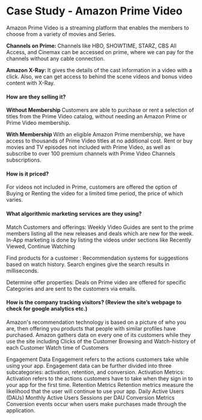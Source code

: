 
# Case Study - Amazon Prime Video 

Amazon Prime Video is a streaming platform that enables the members to choose from a variety of movies and Series.

<b> Channels on Prime: </b> Channels like HBO, SHOWTIME, STARZ, CBS All Access, and Cinemax can be accessed on prime, where we can pay for the channels without any cable connection.

<b> Amazon X-Ray: </b> It gives the details of the cast information in a video with a click. Also, we can get access to behind the scene videos and bonus video content with X-Ray.


<h4> How are they selling it? </h4>

<b> Without Membership </b>
Customers are able to purchase or rent a selection of titles from the Prime Video catalog, without needing an Amazon Prime or Prime Video membership.

<b> With Membership </b>
With an eligible Amazon Prime membership, we have access to thousands of Prime Video titles at no additional cost. 
Rent or buy movies and TV episodes not included with Prime Video, as well as subscribe to over 100 premium channels with Prime Video Channels subscriptions.

<h4> How is it priced? </h4>

For videos not included in Prime, customers are offered the option of Buying or Renting the video for a limited time period, the price of which varies.

<h4> What algorithmic marketing services are they using? </h4>

Match Customers and offerings:
Weekly Video Guides are sent to the prime members listing all the new releases and deals which are new for the week.
In-App marketing is done by listing the videos under sections like Recently Viewed, Continue Watching

Find products for a customer :
Recommendation systems for suggestions based on watch history.
Search engines give the search results in milliseconds.

Determine offer properties: 
Deals on Prime video are offered for specific Categories and are sent to the customers via emails.

<h4> How is the company tracking visitors? (Review the site’s webpage to check for google analytics etc.) </h4>


Amazon's recommendation technology is based on a picture of who you are, then offering you products that people with similar profiles have purchased. Amazon gathers data on every one of its customers while they use the site including
Clicks of the Customer
Browsing and Watch-history of each Customer
Watch time of Customers

Engagement Data
Engagement refers to the actions customers take while using your app. Engagement data can be further divided into three subcategories: activation, retention, and conversion.
Activation Metrics: 
Activation refers to the actions customers have to take when they sign in to your app for the first time.
Retention Metrics
Retention metrics measure the likelihood that the user will continue to use your app. 
Daily Active Users (DAUs)
Monthly Active Users
Sessions per DAU
Conversion Metrics
Conversion events occur when users make purchases made through the application.
